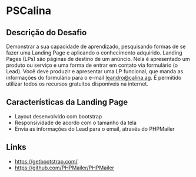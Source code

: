 # PSCalina

## Descrição do Desafio

Demonstrar a sua capacidade de aprendizado, pesquisando formas de se fazer
uma Landing Page e aplicando o conhecimento adquirido.
Landing Pages (LPs) são páginas de destino de um anúncio. Nela é apresentado um
produto ou serviço e uma forma de entrar em contato via formulário (o Lead).
Você deve produzir e apresentar uma LP funcional, que manda as informações do
formulário para o e-mail leandro@calina.ag. É permitido utilizar todos os recursos
gratuitos disponíveis na internet.

## Características da Landing Page

* Layout desenvolvido com bootstrap
* Responsividade de acordo com o tamanho da tela
* Envia as informações do Lead para o email, através do PHPMailer

## Links

* https://getbootstrap.com/
* https://github.com/PHPMailer/PHPMailer
